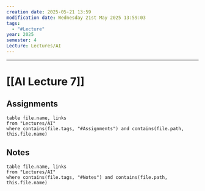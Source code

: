 ```yaml
---
creation date: 2025-05-21 13:59
modification date: Wednesday 21st May 2025 13:59:03
tags:
  - "#Lecture"
year: 2025
semester: 4
Lecture: Lectures/AI
---
```

---
# [[AI Lecture 7]]


## Assignments

 ```dataview
table file.name, links
from "Lectures/AI"
where contains(file.tags, "#Assignments") and contains(file.path, this.file.name)
```



## Notes


 ```dataview
table file.name, links
from "Lectures/AI"
where contains(file.tags, "#Notes") and contains(file.path, this.file.name)
```



